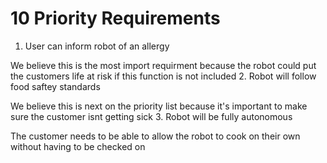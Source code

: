 # 10 Priority Requirements
1. User can inform robot of an allergy

We believe this is the most import requirment because the robot could put the customers life at risk if this function is not included
2. Robot will follow food saftey standards

We believe this is next on the priority list because it's important to make sure the customer isnt getting sick
3. Robot will be fully autonomous

The customer needs to be able to allow the robot to cook on their own without having to be checked on
